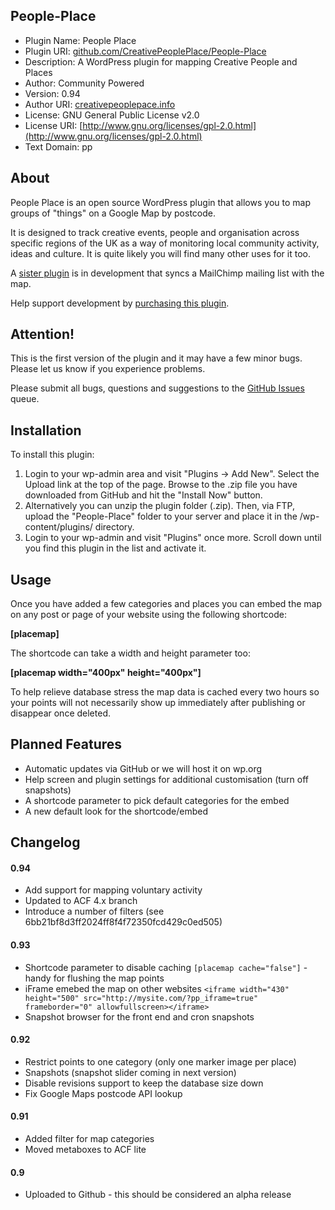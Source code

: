 ## People-Place

* Plugin Name: People Place
* Plugin URI: [github.com/CreativePeoplePlace/People-Place](https://github.com/CreativePeoplePlace/People-Place)
* Description: A WordPress plugin for mapping Creative People and Places
* Author: Community Powered
* Version: 0.94
* Author URI: [creativepeoplepace.info](http://creativepeopleplace.info)
* License: GNU General Public License v2.0
* License URI: [http://www.gnu.org/licenses/gpl-2.0.html](http://www.gnu.org/licenses/gpl-2.0.html)
* Text Domain: pp

## About

People Place is an open source WordPress plugin that allows you to map groups of "things" on a Google Map by postcode. 

It is designed to track creative events, people and organisation across specific regions of the UK as a way of monitoring local community activity, ideas and culture. It is quite likely you will find many other uses for it too. 

A [sister plugin](https://github.com/CreativePeoplePlace/People-Place-Sync) is in development that syncs a MailChimp mailing list with the map.

Help support development by [purchasing this plugin](https://gumroad.com/l/people-place).

## Attention!

This is the first version of the plugin and it may have a few minor bugs. Please let us know if you experience problems.

Please submit all bugs, questions and suggestions to the [GitHub Issues](https://github.com/CreativePeoplePlace/People-Place/issues) queue.

## Installation

To install this plugin:

1. Login to your wp-admin area and visit "Plugins -> Add New". Select the Upload link at the top of the page. Browse to the .zip file you have downloaded from GitHub and hit the "Install Now" button.
1. Alternatively you can unzip the plugin folder (.zip). Then, via FTP, upload the "People-Place" folder to your server and place it in the /wp-content/plugins/ directory.
1. Login to your wp-admin and visit "Plugins" once more. Scroll down until you find this plugin in the list and activate it.

## Usage

Once you have added a few categories and places you can embed the map on any post or page of your website using the following shortcode:

**[placemap]**

The shortcode can take a width and height parameter too:

**[placemap width="400px" height="400px"]**

To help relieve database stress the map data is cached every two hours so your points will not necessarily show up immediately after publishing or disappear once deleted.

## Planned Features

* Automatic updates via GitHub or we will host it on wp.org
* Help screen and plugin settings for additional customisation (turn off snapshots)
* A shortcode parameter to pick default categories for the embed
* A new default look for the shortcode/embed

## Changelog

#### 0.94
* Add support for mapping voluntary activity
* Updated to ACF 4.x branch
* Introduce a number of filters (see 6bb21bf8d3ff2024ff8f4f72350fcd429c0ed505)

#### 0.93
* Shortcode parameter to disable caching `[placemap cache="false"]` - handy for flushing the map points
* iFrame emebed the map on other websites `<iframe width="430" height="500" src="http://mysite.com/?pp_iframe=true" frameborder="0" allowfullscreen></iframe>`
* Snapshot browser for the front end and cron snapshots

#### 0.92
* Restrict points to one category (only one marker image per place)
* Snapshots (snapshot slider coming in next version)
* Disable revisions support to keep the database size down
* Fix Google Maps postcode API lookup

#### 0.91
* Added filter for map categories
* Moved metaboxes to ACF lite

#### 0.9
* Uploaded to Github - this should be considered an alpha release
